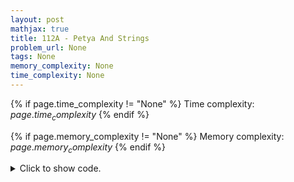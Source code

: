 ```yaml
---
layout: post
mathjax: true
title: 112A - Petya And Strings
problem_url: None
tags: None
memory_complexity: None
time_complexity: None
---
```




{% if page.time_complexity != "None" %}
Time complexity: ${{ page.time_complexity }}$
{% endif %}

{% if page.memory_complexity != "None" %}
Memory complexity: ${{ page.memory_complexity }}$
{% endif %}

<details>
<summary>
<p style="display:inline">Click to show code.</p>
</summary>
```cpp
{% raw %}
using namespace std;
bool is_upper(char c) { return 'A' <= c and c <= 'Z'; }
string lower(string s)
{
    string ans = s;
    for (int i = 0, len = s.size(); i < len; ++i)
        if (is_upper(s[i]))
            ans[i] += ('a' - 'A');
    return ans;
}
int main(void)
{
    string s1, s2;
    cin >> s1 >> s2;
    s1 = lower(s1);
    s2 = lower(s2);
    cout << (s1 == s2 ? 0 : (s1 > s2 ? 1 : -1)) << endl;
    return 0;
}

{% endraw %}
```
</details>

